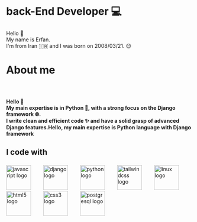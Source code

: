 <h1 align="left">back-End Developer 💻</h1>

###

<p align="left">Hello 👋  <br>My name is Erfan.  <br>I'm from Iran 🇮🇷 and I was born on 2008/03/21. 😊</p>

###

<h1 align="left">About me</h1>

###

<br clear="both">

<h4 align="left">Hello 👋  <br>My main expertise is in Python 🐍, with a strong focus on the Django framework 🌐.  <br>I write clean and efficient code ✨ and have a solid grasp of advanced Django features.Hello, my main expertise is Python language with Django framework</h4>

###

<h2 align="left">I code with</h2>

###

<div align="left">
  <img src="https://cdn.jsdelivr.net/gh/devicons/devicon/icons/javascript/javascript-original.svg" height="67" alt="javascript logo"  />
  <img width="25" />
  <img src="https://cdn.jsdelivr.net/gh/devicons/devicon/icons/django/django-plain.svg" height="67" alt="django logo"  />
  <img width="25" />
  <img src="https://cdn.jsdelivr.net/gh/devicons/devicon/icons/python/python-original.svg" height="67" alt="python logo"  />
  <img width="25" />
  <img src="https://cdn.jsdelivr.net/gh/devicons/devicon/icons/tailwindcss/tailwindcss-original-wordmark.svg" height="67" alt="tailwindcss logo"  />
  <img width="25" />
  <img src="https://cdn.jsdelivr.net/gh/devicons/devicon/icons/linux/linux-original.svg" height="67" alt="linux logo"  />
  <img width="25" />
  <img src="https://cdn.jsdelivr.net/gh/devicons/devicon/icons/html5/html5-original.svg" height="67" alt="html5 logo"  />
  <img width="25" />
  <img src="https://cdn.jsdelivr.net/gh/devicons/devicon/icons/css3/css3-original.svg" height="67" alt="css3 logo"  />
  <img width="25" />
  <img src="https://cdn.jsdelivr.net/gh/devicons/devicon/icons/postgresql/postgresql-original.svg" height="67" alt="postgresql logo"  />
  
</div>

###
